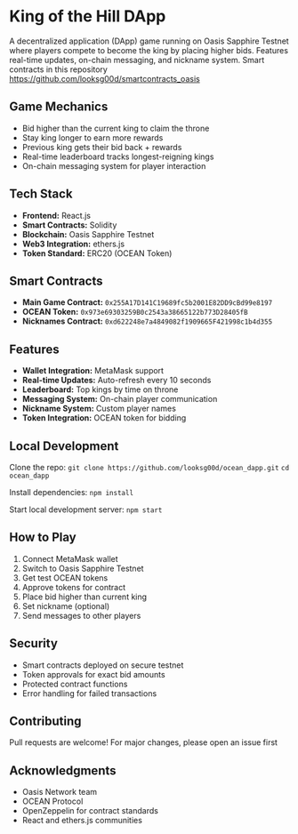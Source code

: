 # King of the Hill DApp 

A decentralized application (DApp) game running on Oasis Sapphire Testnet where players compete to become the king by placing higher bids. Features real-time updates, on-chain messaging, and nickname system. Smart contracts in this repository https://github.com/looksg00d/smartcontracts_oasis

## Game Mechanics

- Bid higher than the current king to claim the throne
- Stay king longer to earn more rewards
- Previous king gets their bid back + rewards
- Real-time leaderboard tracks longest-reigning kings
- On-chain messaging system for player interaction

## Tech Stack

- **Frontend:** React.js
- **Smart Contracts:** Solidity
- **Blockchain:** Oasis Sapphire Testnet
- **Web3 Integration:** ethers.js
- **Token Standard:** ERC20 (OCEAN Token)

## Smart Contracts

- **Main Game Contract:** `0x255A17D141C19689fc5b2001E82DD9cBd99e8197`
- **OCEAN Token:** `0x973e69303259B0c2543a38665122b773D28405fB`
- **Nicknames Contract:** `0xd622248e7a4849082f1909665F421998c1b4d355`

## Features

- **Wallet Integration:** MetaMask support
- **Real-time Updates:** Auto-refresh every 10 seconds
- **Leaderboard:** Top kings by time on throne
- **Messaging System:** On-chain player communication
- **Nickname System:** Custom player names
- **Token Integration:** OCEAN token for bidding

## Local Development

Clone the repo:
`git clone https://github.com/looksg00d/ocean_dapp.git`
`cd ocean_dapp`

Install dependencies:
`npm install`

Start local development server:
`npm start`


## How to Play

1. Connect MetaMask wallet
2. Switch to Oasis Sapphire Testnet
3. Get test OCEAN tokens
4. Approve tokens for contract
5. Place bid higher than current king
6. Set nickname (optional)
7. Send messages to other players
   
## Security

- Smart contracts deployed on secure testnet
- Token approvals for exact bid amounts
- Protected contract functions
- Error handling for failed transactions

## Contributing

Pull requests are welcome! For major changes, please open an issue first

## Acknowledgments

- Oasis Network team
- OCEAN Protocol
- OpenZeppelin for contract standards
- React and ethers.js communities

